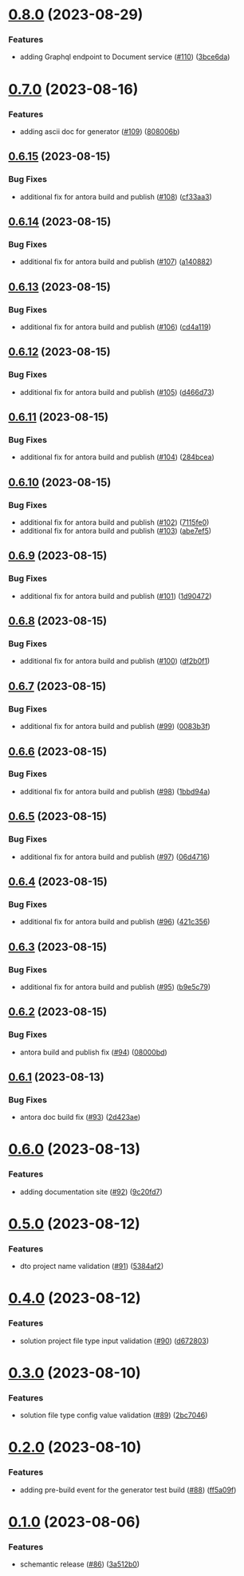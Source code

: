 # [0.8.0](https://github.com/EncyclopediaGalactica/EncyclopediaGalactica/compare/0.7.0...0.8.0) (2023-08-29)


### Features

* adding Graphql endpoint to Document service ([#110](https://github.com/EncyclopediaGalactica/EncyclopediaGalactica/issues/110)) ([3bce6da](https://github.com/EncyclopediaGalactica/EncyclopediaGalactica/commit/3bce6dac26ba6b1094e73f4fdf6e5449f0a2363e))

# [0.7.0](https://github.com/EncyclopediaGalactica/EncyclopediaGalactica/compare/0.6.15...0.7.0) (2023-08-16)


### Features

* adding ascii doc for generator ([#109](https://github.com/EncyclopediaGalactica/EncyclopediaGalactica/issues/109)) ([808006b](https://github.com/EncyclopediaGalactica/EncyclopediaGalactica/commit/808006b0ae0af434ce4bfa97b220ecfd4e3fc251))

## [0.6.15](https://github.com/EncyclopediaGalactica/EncyclopediaGalactica/compare/0.6.14...0.6.15) (2023-08-15)


### Bug Fixes

* additional fix for antora build and publish ([#108](https://github.com/EncyclopediaGalactica/EncyclopediaGalactica/issues/108)) ([cf33aa3](https://github.com/EncyclopediaGalactica/EncyclopediaGalactica/commit/cf33aa3afd83fa348166a05df70cae592b84b969))

## [0.6.14](https://github.com/EncyclopediaGalactica/EncyclopediaGalactica/compare/0.6.13...0.6.14) (2023-08-15)


### Bug Fixes

* additional fix for antora build and publish ([#107](https://github.com/EncyclopediaGalactica/EncyclopediaGalactica/issues/107)) ([a140882](https://github.com/EncyclopediaGalactica/EncyclopediaGalactica/commit/a14088236d8fcd0ec97e859b153d0b4236224530))

## [0.6.13](https://github.com/EncyclopediaGalactica/EncyclopediaGalactica/compare/0.6.12...0.6.13) (2023-08-15)


### Bug Fixes

* additional fix for antora build and publish ([#106](https://github.com/EncyclopediaGalactica/EncyclopediaGalactica/issues/106)) ([cd4a119](https://github.com/EncyclopediaGalactica/EncyclopediaGalactica/commit/cd4a119482b09288240bbdbc4d89ac90978989cb))

## [0.6.12](https://github.com/EncyclopediaGalactica/EncyclopediaGalactica/compare/0.6.11...0.6.12) (2023-08-15)


### Bug Fixes

* additional fix for antora build and publish ([#105](https://github.com/EncyclopediaGalactica/EncyclopediaGalactica/issues/105)) ([d466d73](https://github.com/EncyclopediaGalactica/EncyclopediaGalactica/commit/d466d73fafed6ce8000c47de29cfbd16fff4d491))

## [0.6.11](https://github.com/EncyclopediaGalactica/EncyclopediaGalactica/compare/0.6.10...0.6.11) (2023-08-15)


### Bug Fixes

* additional fix for antora build and publish ([#104](https://github.com/EncyclopediaGalactica/EncyclopediaGalactica/issues/104)) ([284bcea](https://github.com/EncyclopediaGalactica/EncyclopediaGalactica/commit/284bcea7b7e6979b2a4b0d114948fb6d3efef6aa))

## [0.6.10](https://github.com/EncyclopediaGalactica/EncyclopediaGalactica/compare/0.6.9...0.6.10) (2023-08-15)


### Bug Fixes

* additional fix for antora build and publish ([#102](https://github.com/EncyclopediaGalactica/EncyclopediaGalactica/issues/102)) ([7115fe0](https://github.com/EncyclopediaGalactica/EncyclopediaGalactica/commit/7115fe027757822c5bd411c1d08c78f993ba2d46))
* additional fix for antora build and publish ([#103](https://github.com/EncyclopediaGalactica/EncyclopediaGalactica/issues/103)) ([abe7ef5](https://github.com/EncyclopediaGalactica/EncyclopediaGalactica/commit/abe7ef52b6b5ad38358fa0127d23a19b6d1bf6e2))

## [0.6.9](https://github.com/EncyclopediaGalactica/EncyclopediaGalactica/compare/0.6.8...0.6.9) (2023-08-15)


### Bug Fixes

* additional fix for antora build and publish ([#101](https://github.com/EncyclopediaGalactica/EncyclopediaGalactica/issues/101)) ([1d90472](https://github.com/EncyclopediaGalactica/EncyclopediaGalactica/commit/1d904727b0f3db217e3cc749881b9f83fe409531))

## [0.6.8](https://github.com/EncyclopediaGalactica/EncyclopediaGalactica/compare/0.6.7...0.6.8) (2023-08-15)


### Bug Fixes

* additional fix for antora build and publish ([#100](https://github.com/EncyclopediaGalactica/EncyclopediaGalactica/issues/100)) ([df2b0f1](https://github.com/EncyclopediaGalactica/EncyclopediaGalactica/commit/df2b0f11ae22d8d80a404554c937c1fb636f6554))

## [0.6.7](https://github.com/EncyclopediaGalactica/EncyclopediaGalactica/compare/0.6.6...0.6.7) (2023-08-15)


### Bug Fixes

* additional fix for antora build and publish ([#99](https://github.com/EncyclopediaGalactica/EncyclopediaGalactica/issues/99)) ([0083b3f](https://github.com/EncyclopediaGalactica/EncyclopediaGalactica/commit/0083b3f47d4755eaf0323e222c401a7a3d1bdffe))

## [0.6.6](https://github.com/EncyclopediaGalactica/EncyclopediaGalactica/compare/0.6.5...0.6.6) (2023-08-15)


### Bug Fixes

* additional fix for antora build and publish ([#98](https://github.com/EncyclopediaGalactica/EncyclopediaGalactica/issues/98)) ([1bbd94a](https://github.com/EncyclopediaGalactica/EncyclopediaGalactica/commit/1bbd94a22dc786b62dc4398a87b0ebe4b8aacfd9))

## [0.6.5](https://github.com/EncyclopediaGalactica/EncyclopediaGalactica/compare/0.6.4...0.6.5) (2023-08-15)


### Bug Fixes

* additional fix for antora build and publish ([#97](https://github.com/EncyclopediaGalactica/EncyclopediaGalactica/issues/97)) ([06d4716](https://github.com/EncyclopediaGalactica/EncyclopediaGalactica/commit/06d47166927d45d88231d8a5c9a04a034c15515b))

## [0.6.4](https://github.com/EncyclopediaGalactica/EncyclopediaGalactica/compare/0.6.3...0.6.4) (2023-08-15)


### Bug Fixes

* additional fix for antora build and publish ([#96](https://github.com/EncyclopediaGalactica/EncyclopediaGalactica/issues/96)) ([421c356](https://github.com/EncyclopediaGalactica/EncyclopediaGalactica/commit/421c35676e5a151113ac02d27184e33f831b8759))

## [0.6.3](https://github.com/EncyclopediaGalactica/EncyclopediaGalactica/compare/0.6.2...0.6.3) (2023-08-15)


### Bug Fixes

* additional fix for antora build and publish ([#95](https://github.com/EncyclopediaGalactica/EncyclopediaGalactica/issues/95)) ([b9e5c79](https://github.com/EncyclopediaGalactica/EncyclopediaGalactica/commit/b9e5c792c19e17ea270c9449afab5bcda8d3d2f2))

## [0.6.2](https://github.com/EncyclopediaGalactica/EncyclopediaGalactica/compare/0.6.1...0.6.2) (2023-08-15)


### Bug Fixes

* antora build and publish fix ([#94](https://github.com/EncyclopediaGalactica/EncyclopediaGalactica/issues/94)) ([08000bd](https://github.com/EncyclopediaGalactica/EncyclopediaGalactica/commit/08000bdc684ff4da723341585752eb7b629fafe6))

## [0.6.1](https://github.com/EncyclopediaGalactica/EncyclopediaGalactica/compare/0.6.0...0.6.1) (2023-08-13)


### Bug Fixes

* antora doc build fix ([#93](https://github.com/EncyclopediaGalactica/EncyclopediaGalactica/issues/93)) ([2d423ae](https://github.com/EncyclopediaGalactica/EncyclopediaGalactica/commit/2d423aeb3106da97d7b37e50987aa263c681a83f))

# [0.6.0](https://github.com/EncyclopediaGalactica/EncyclopediaGalactica/compare/0.5.0...0.6.0) (2023-08-13)


### Features

* adding documentation site ([#92](https://github.com/EncyclopediaGalactica/EncyclopediaGalactica/issues/92)) ([9c20fd7](https://github.com/EncyclopediaGalactica/EncyclopediaGalactica/commit/9c20fd746d3ea9f91809e16f13a823d5e78ddbc4))

# [0.5.0](https://github.com/EncyclopediaGalactica/EncyclopediaGalactica/compare/0.4.0...0.5.0) (2023-08-12)


### Features

* dto project name validation ([#91](https://github.com/EncyclopediaGalactica/EncyclopediaGalactica/issues/91)) ([5384af2](https://github.com/EncyclopediaGalactica/EncyclopediaGalactica/commit/5384af288c2c3ffb1c5313391ae37627a4bdb472))

# [0.4.0](https://github.com/EncyclopediaGalactica/EncyclopediaGalactica/compare/0.3.0...0.4.0) (2023-08-12)


### Features

* solution project file type input validation ([#90](https://github.com/EncyclopediaGalactica/EncyclopediaGalactica/issues/90)) ([d672803](https://github.com/EncyclopediaGalactica/EncyclopediaGalactica/commit/d6728031fffc6a458b71d0a3ea71b8f4da5dd631))

# [0.3.0](https://github.com/EncyclopediaGalactica/EncyclopediaGalactica/compare/0.2.0...0.3.0) (2023-08-10)


### Features

* solution file type config value validation ([#89](https://github.com/EncyclopediaGalactica/EncyclopediaGalactica/issues/89)) ([2bc7046](https://github.com/EncyclopediaGalactica/EncyclopediaGalactica/commit/2bc7046a5c5c03ba258f84fb6fb044123a170fd7))

# [0.2.0](https://github.com/EncyclopediaGalactica/EncyclopediaGalactica/compare/0.1.0...0.2.0) (2023-08-10)


### Features

* adding pre-build event for the generator test build ([#88](https://github.com/EncyclopediaGalactica/EncyclopediaGalactica/issues/88)) ([ff5a09f](https://github.com/EncyclopediaGalactica/EncyclopediaGalactica/commit/ff5a09f31abeaeb950204d5d84ea8b08900caa40))

# [0.1.0](https://github.com/EncyclopediaGalactica/EncyclopediaGalactica/compare/0.0.0...0.1.0) (2023-08-06)


### Features

* schemantic release ([#86](https://github.com/EncyclopediaGalactica/EncyclopediaGalactica/issues/86)) ([3a512b0](https://github.com/EncyclopediaGalactica/EncyclopediaGalactica/commit/3a512b04f33d760443337c3de66db207ece348af))
